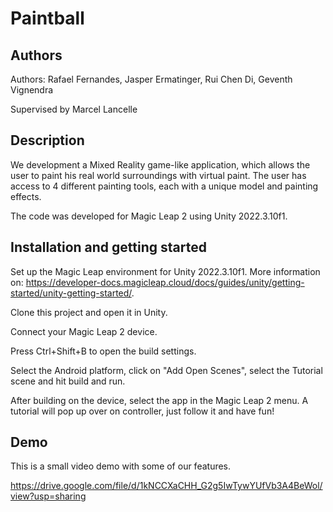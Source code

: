 # Paintball

## Authors
Authors: Rafael Fernandes, Jasper Ermatinger, Rui Chen Di, Geventh Vignendra

Supervised by Marcel Lancelle

## Description
We development a Mixed Reality game-like application, which allows the user to paint his real world surroundings with virtual paint. The user has access to 4 different painting tools, each with a unique model and painting effects.

The code was developed for Magic Leap 2 using Unity 2022.3.10f1.

## Installation and getting started

Set up the Magic Leap environment for Unity 2022.3.10f1. More information on: https://developer-docs.magicleap.cloud/docs/guides/unity/getting-started/unity-getting-started/.

Clone this project and open it in Unity. 

Connect your Magic Leap 2 device.

Press Ctrl+Shift+B to open the build settings.

Select the Android platform, click on "Add Open Scenes", select the Tutorial scene and hit build and run.

After building on the device, select the app in the Magic Leap 2 menu. A tutorial will pop up over on controller, just follow it and have fun!

## Demo 
This is a small video demo with some of our features.

https://drive.google.com/file/d/1kNCCXaCHH_G2g5IwTywYUfVb3A4BeWol/view?usp=sharing

